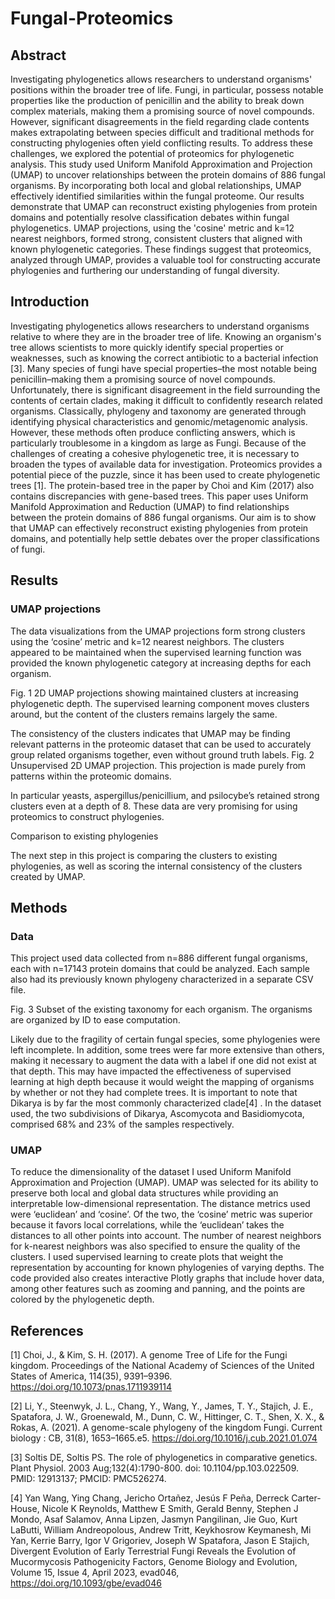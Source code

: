 # Fungal-Proteomics

## Abstract

Investigating phylogenetics allows researchers to understand organisms' positions within the broader tree of life. Fungi, in particular, possess notable properties like the production of penicillin and the ability to break down complex materials, making them a promising source of novel compounds. However, significant disagreements in the field regarding clade contents makes extrapolating between species difficult and traditional methods for constructing phylogenies often yield conflicting results. To address these challenges, we explored the potential of proteomics for phylogenetic analysis. This study used Uniform Manifold Approximation and Projection (UMAP) to uncover relationships between the protein domains of 886 fungal organisms. By incorporating both local and global relationships, UMAP effectively identified similarities within the fungal proteome. Our results demonstrate that UMAP can reconstruct existing phylogenies from protein domains and potentially resolve classification debates within fungal phylogenetics. UMAP projections, using the 'cosine' metric and k=12 nearest neighbors, formed strong, consistent clusters that aligned with known phylogenetic categories. These findings suggest that proteomics, analyzed through UMAP, provides a valuable tool for constructing accurate phylogenies and furthering our understanding of fungal diversity.

## Introduction 

Investigating phylogenetics allows researchers to understand organisms relative to where they are in the broader tree of life. Knowing an organism's tree allows scientists to more quickly identify special properties or weaknesses, such as knowing the correct antibiotic to a bacterial infection [3]. Many species of fungi have special properties–the most notable being penicillin–making them a promising source of novel compounds. Unfortunately, there is significant disagreement in the field surrounding the contents of certain clades, making it difficult to confidently research related organisms. 
Classically, phylogeny and taxonomy are generated through identifying physical characteristics and genomic/metagenomic analysis. However, these methods often produce conflicting answers, which is particularly troublesome in a kingdom as large as Fungi. Because of the challenges of creating a cohesive phylogenetic tree, it is necessary to broaden the types of available data for investigation. Proteomics provides a potential piece of the puzzle, since it has been used to create phylogenetic trees [1]. 
The protein-based tree in the paper by Choi and Kim (2017) also contains discrepancies with gene-based trees. This paper uses Uniform Manifold Approximation and Reduction (UMAP) to find relationships between the protein domains of 886 fungal organisms. Our aim is to show that UMAP can effectively reconstruct existing phylogenies from protein domains, and potentially help settle debates over the proper classifications of fungi. 

## Results

### UMAP projections 

The data visualizations from the UMAP projections form strong clusters using the ‘cosine’ metric and k=12 nearest neighbors. The clusters appeared to be maintained when the supervised learning function was provided the known phylogenetic category at increasing depths for each organism. 

Fig. 1 2D UMAP projections showing maintained clusters at increasing phylogenetic depth. The supervised learning component moves clusters around, but the content of the clusters remains largely the same. 

The consistency of the clusters indicates that UMAP may be finding relevant patterns in the proteomic dataset that can be used to accurately group related organisms together, even without ground truth labels. Fig. 2 Unsupervised 2D UMAP projection. This projection is made purely from patterns within the proteomic domains. 

In particular yeasts, aspergillus/penicillium, and psilocybe’s retained strong clusters even at a depth of 8. These data are very promising for using proteomics to construct phylogenies. 

Comparison to existing phylogenies 

The next step in this project is comparing the clusters to existing phylogenies, as well as scoring the internal consistency of the clusters created by UMAP. 

## Methods

### Data 

This project used data collected from n=886 different fungal organisms, each with n=17143 protein domains that could be analyzed. Each sample also had its previously known phylogeny characterized in a separate CSV file.
 

Fig. 3 Subset of the existing taxonomy for each organism. The organisms are organized by ID to ease computation. 

Likely due to the fragility of certain fungal species, some phylogenies were left incomplete. In addition, some trees were far more extensive than others, making it necessary to augment the data with a label if one did not exist at that depth. This may have impacted the effectiveness of supervised learning at high depth because it would weight the mapping of organisms by whether or not they had complete trees. 
It is important to note that Dikarya is by far the most commonly characterized clade[4] . In the dataset used, the two subdivisions of Dikarya, Ascomycota and Basidiomycota, comprised 68% and 23% of the samples respectively.


### UMAP

To reduce the dimensionality of the dataset I used Uniform Manifold Approximation and Projection (UMAP). UMAP was selected for its ability to preserve both local and global data structures while providing an interpretable low-dimensional representation. The distance metrics used were ‘euclidean’ and ‘cosine’. Of the two, the ‘cosine’ metric was superior because it favors local correlations, while the ‘euclidean’ takes the distances to all other points into account. The number of nearest neighbors for k-nearest neighbors was also specified to ensure the quality of the clusters. I used supervised learning to create plots that weight the representation by accounting for known phylogenies of varying depths. The code provided also creates interactive Plotly graphs that include hover data, among other features such as zooming and panning, and the points are colored by the phylogenetic depth. 


## References

[1] ​​Choi, J., & Kim, S. H. (2017). A genome Tree of Life for the Fungi kingdom. Proceedings of the National Academy of Sciences of the United States of America, 114(35), 9391–9396. https://doi.org/10.1073/pnas.1711939114

[2] Li, Y., Steenwyk, J. L., Chang, Y., Wang, Y., James, T. Y., Stajich, J. E., Spatafora, J. W., Groenewald, M., Dunn, C. W., Hittinger, C. T., Shen, X. X., & Rokas, A. (2021). A genome-scale phylogeny of the kingdom Fungi. Current biology : CB, 31(8), 1653–1665.e5. https://doi.org/10.1016/j.cub.2021.01.074

[3] Soltis DE, Soltis PS. The role of phylogenetics in comparative genetics. Plant Physiol. 2003 Aug;132(4):1790-800. doi: 10.1104/pp.103.022509. PMID: 12913137; PMCID: PMC526274.

[4] Yan Wang, Ying Chang, Jericho Ortañez, Jesús F Peña, Derreck Carter-House, Nicole K Reynolds, Matthew E Smith, Gerald Benny, Stephen J Mondo, Asaf Salamov, Anna Lipzen, Jasmyn Pangilinan, Jie Guo, Kurt LaButti, William Andreopolous, Andrew Tritt, Keykhosrow Keymanesh, Mi Yan, Kerrie Barry, Igor V Grigoriev, Joseph W Spatafora, Jason E Stajich, Divergent Evolution of Early Terrestrial Fungi Reveals the Evolution of Mucormycosis Pathogenicity Factors, Genome Biology and Evolution, Volume 15, Issue 4, April 2023, evad046, https://doi.org/10.1093/gbe/evad046


